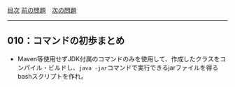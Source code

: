 [目次](../toc.md)
[前の問題](../009/README.md)　[次の問題](../011/README.md)


***
## 010：コマンドの初歩まとめ

* Maven等使用せずJDK付属のコマンドのみを使用して、作成したクラスをコンパイル・ビルドし、`java -jar`コマンドで実行できるjarファイルを得るbashスクリプトを作れ。

